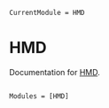 ```@meta
CurrentModule = HMD
```

# HMD

Documentation for [HMD](https://github.com/yoshiatsu163/HMD.jl).

```@index
```

```@autodocs
Modules = [HMD]
```
